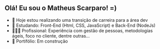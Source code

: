 ## Olá! Eu sou o Matheus Scarparo! =)

- 🔭 Hoje estou realizando uma transição de carreira para a área dev
- 🌱 Estudando: Front-End (Html, CSS, JavaScript) e Back-End (NodeJs)
- 🙆🏻‍♂️ Profissional: Experiência com gestão de pessoas, metodologias ágeis, foco no cliente, dentre outras...
- 📖 Portifólio: Em construção

<!--
**mattscarparo/mattscarparo** is a ✨ _special_ ✨ repository because its `README.md` (this file) appears on your GitHub profile.

Here are some ideas to get you started:

- 🔭 I’m currently working on ...
- 🌱 I’m currently learning ...
- 👯 I’m looking to collaborate on ...
- 🤔 I’m looking for help with ...
- 💬 Ask me about ...
- 📫 How to reach me: ...
- 😄 Pronouns: ...
- ⚡ Fun fact: ...
-->
